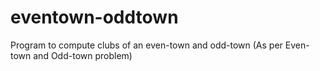 # eventown-oddtown
Program to compute clubs of an even-town and odd-town (As per Even-town and Odd-town problem)
